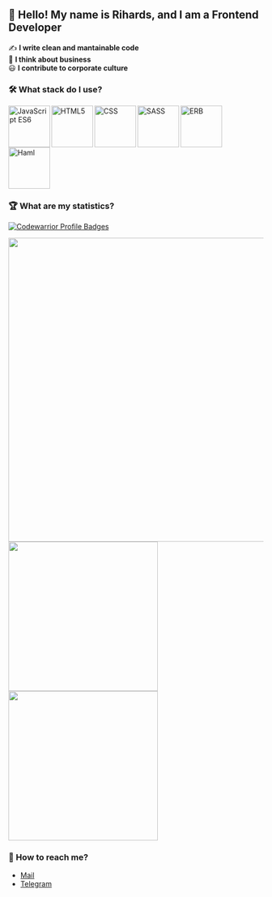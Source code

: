## :wave: Hello! My name is Rihards, and I am a Frontend Developer
:writing_hand: **I write clean and mantainable code** \
:briefcase: **I think about business** \
:smiley: **I contribute to corporate culture**

### :hammer_and_wrench: What stack do I use?
<div>
  <img
    alt="JavaScript ES6"
    title="JavaScript ES6"
    align="left"
    width="82"
    src="https://user-images.githubusercontent.com/17409607/160248380-aa06e43f-6617-48a0-87d8-f8695e28b276.svg"
  >
  <img
    alt="HTML5"
    title="HTML5"
    align="left"
    width="82"
    src="https://user-images.githubusercontent.com/17409607/160248222-7194f20c-b31a-4957-a128-4090755f5be3.svg"
  >  
  <img
    alt="CSS"
    title="CSS"
    align="left"
    width="82"
    src="https://user-images.githubusercontent.com/17409607/160248389-e6233c42-1d6f-4473-91c9-9942d13ae972.svg"
  >
  <img
    alt="SASS"
    title="SASS"
    align="left"
    width="82"
    src="https://user-images.githubusercontent.com/17409607/160248399-fd589d6f-f2d0-47a5-b189-e58bb922ab5f.svg"
  >
  <img
    alt="ERB"
    title="ERB"
    align="left"
    width="82"
    src="https://user-images.githubusercontent.com/17409607/160248660-c086b244-2541-40b9-9bb0-a21d46174acb.svg"
  >
  <img
    alt="Haml"
    title="Haml"
    width="82"
    src="https://user-images.githubusercontent.com/17409607/160248444-01359463-7f62-4382-84e9-70fb12f4198f.png"
  >
</div>

### :trophy: What are my statistics?
[![Codewarrior Profile Badges](https://www.codewars.com/users/Unvares/badges/large)](https://www.codewars.com/users/Unvares)

<div>
  <img
    width="600"
    src="https://github-profile-summary-cards.vercel.app/api/cards/profile-details?username=unvares&theme=nord_dark"
  >
</div>

<div>
  <img
    width="295"
    src="https://github-profile-summary-cards.vercel.app/api/cards/stats?username=unvares&theme=nord_dark"
  >
  <img
    width="295"
    src="https://github-profile-summary-cards.vercel.app/api/cards/repos-per-language?username=unvares&theme=nord_dark"
  >
</div>

### :calling: How to reach me?
- [Mail](mailto:okmanis8@gmail.com)
- [Telegram](https://t.me/unvares)
